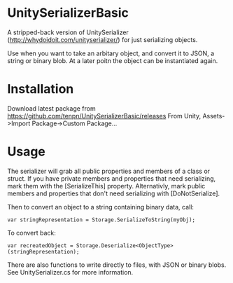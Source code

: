 UnitySerializerBasic
====================

A stripped-back version of UnitySerializer (http://whydoidoit.com/unityserializer/) for just serializing objects.

Use when you want to take an arbitary object, and convert it to JSON, a string or binary blob. At a later poitn the object can be instantiated again. 

Installation
============

Download latest package from https://github.com/tenpn/UnitySerializerBasic/releases
From Unity, Assets->Import Package->Custom Package...

Usage
=====

The serializer will grab all public properties and members of a class or struct. If you have private members and properties that need serializing, mark them with the [SerializeThis] property. Alternativly, mark public members and properties that don't need serializing with [DoNotSerialize]. 

Then to convert an object to a string containing binary data, call:  

    var stringRepresentation = Storage.SerializeToString(myObj);

To convert back:  

    var recreatedObject = Storage.Deserialize<ObjectType>(stringRepresentation);

There are also functions to write directly to files, with JSON or binary blobs. See UnitySerializer.cs for more information.
